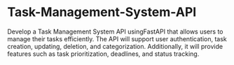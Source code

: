 # Task-Management-System-API
Develop a     Task Management System API  usingFastAPI that allows users to manage their tasks efficiently. The API will support user authentication, task creation, updating, deletion, and categorization. Additionally, it will provide features such as task prioritization, deadlines, and status tracking.
